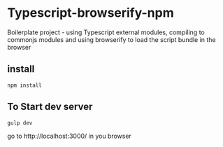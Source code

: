# Typescript-browserify-npm
Boilerplate project - using Typescript external modules, compiling to commonjs modules and using browserify to load the script bundle in the browser


## install
    npm install

## To Start dev server ##
    gulp dev

go to http://localhost:3000/ in you browser
